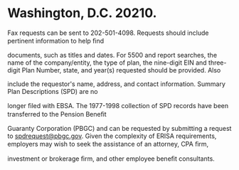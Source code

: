# Washington, D.C. 20210.

Fax requests can be sent to 202-501-4098. Requests should include pertinent information to help ﬁnd

documents, such as titles and dates. For 5500 and report searches, the name of the company/entity, the type of plan, the nine-digit EIN and three-digit Plan Number, state, and year(s) requested should be provided. Also

include the requestor's name, address, and contact information. Summary Plan Descriptions (SPD) are no

longer ﬁled with EBSA. The 1977-1998 collection of SPD records have been transferred to the Pension Beneﬁt

Guaranty Corporation (PBGC) and can be requested by submitting a request to spdrequest@pbgc.gov. Given the complexity of ERISA requirements, employers may wish to seek the assistance of an attorney, CPA ﬁrm,

investment or brokerage ﬁrm, and other employee beneﬁt consultants.